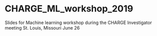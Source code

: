 # CHARGE_ML_workshop_2019
Slides for Machine learning workshop during the CHARGE Investigator meeting St. Louis, Missouri June 26
